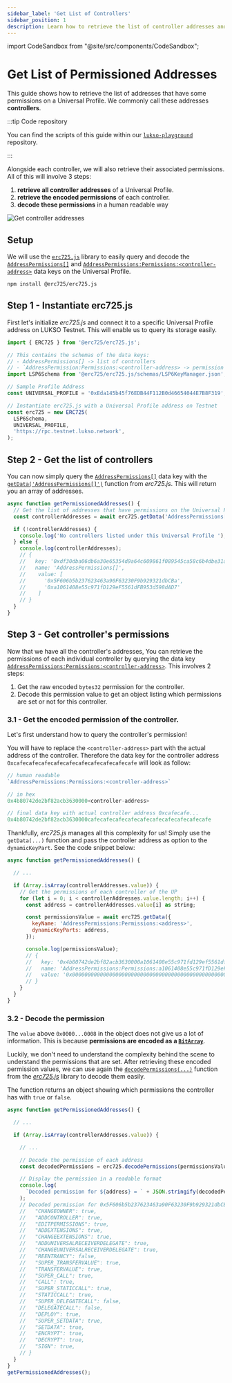 ```yaml
---
sidebar_label: 'Get List of Controllers'
sidebar_position: 1
description: Learn how to retrieve the list of controller addresses and their associated permissions from a Universal Profile on LUKSO.
---
```


import CodeSandbox from "@site/src/components/CodeSandbox";

# Get List of Permissioned Addresses

<CodeSandbox src="https://codesandbox.io/embed/857dlw?view=split+%2B+preview&module=%2Fsrc%2Findex.ts&previewwindow=console&fontsize=11&hidenavigation=1&theme=dark" />

This guide shows how to retrieve the list of addresses that have some permissions on a Universal Profile. We commonly call these addresses **controllers**.

:::tip Code repository

You can find the scripts of this guide within our [`lukso-playground`](https://github.com/lukso-network/lukso-playground) repository.

:::

Alongside each controller, we will also retrieve their associated permissions. All of this will involve 3 steps:

1. **retrieve all controller addresses** of a Universal Profile.
2. **retrieve the encoded permissions** of each controller.
3. **decode these permissions** in a human readable way

![Get controller addresses](/img/standards/lsp6/lsp6-address-permissions-array.jpeg)

## Setup

We will use the [`erc725.js`](../../../tools/dapps/erc725js/getting-started.md) library to easily query and decode the [`AddressPermissions[]`](../../../standards/access-control/lsp6-key-manager.md#retrieving-list-of-controllers) and [`AddressPermissions:Permissions:<controller-address>`](../../../standards/access-control/lsp6-key-manager.md#address-permissions) data keys on the Universal Profile.

```bash
npm install @erc725/erc725.js
```

## Step 1 - Instantiate erc725.js

First let's initialize _erc725.js_ and connect it to a specific Universal Profile address on LUKSO Testnet. This will enable us to query its storage easily.

```js title="Create an instance of erc725.js connected to a 🆙"
import { ERC725 } from '@erc725/erc725.js';

// This contains the schemas of the data keys:
// - AddressPermissions[] -> list of controllers
// - `AddressPermission:Permissions:<controller-address> -> permission of a specific controller
import LSP6Schema from '@erc725/erc725.js/schemas/LSP6KeyManager.json';

// Sample Profile Address
const UNIVERSAL_PROFILE = '0xEda145b45f76EDB44F112B0d46654044E7B8F319';

// Instantiate erc725.js with a Universal Profile address on Testnet
const erc725 = new ERC725(
  LSP6Schema,
  UNIVERSAL_PROFILE,
  'https://rpc.testnet.lukso.network',
);
```

## Step 2 - Get the list of controllers

You can now simply query the [`AddressPermissions[]`](../../../standards/access-control/lsp6-key-manager.md#retrieving-addresses-with-permissions) data key with the [`getData('AddressPermissions[]')`](../../../tools/dapps/erc725js/methods.md#getdata) function from _erc725.js_. This will return you an array of addresses.

```js title="Retrieve the list of addresses that have some permissions on the 🆙."
async function getPermissionedAddresses() {
  // Get the list of addresses that have permissions on the Universal Profile
  const controllerAddresses = await erc725.getData('AddressPermissions[]');

  if (!controllerAddresses) {
    console.log('No controllers listed under this Universal Profile ');
  } else {
    console.log(controllerAddresses);
    // {
    //   key: '0xdf30dba06db6a30e65354d9a64c609861f089545ca58c6b4dbe31a5f338cb0e3',
    //   name: 'AddressPermissions[]',
    //    value: [
    //      '0x5F606b5b237623463a90F63230F9b929321dbCBa',
    //      '0xa1061408e55c971fD129eF5561dFB953d598dAD7'
    //    ]
    // }
  }
}
```

<!-- TODO: double check this, it might be incorrect -->

<!-- :::tip

If you want to retrieve the address of the controller stored at a specific index in the array, you can use the [`AddressPermissions[index]`](/standards/access-control/lsp6-key-manager/#permissions) data key as a parameter to the [`getData()`](../../../tools/libraries/erc725js/methods/#getdata) function of 🛠️[`erc725.js`](../../../tools/dapps/erc725js/getting-started.md) library.

::: -->

## Step 3 - Get controller's permissions

Now that we have all the controller's addresses, You can retrieve the permissions of each individual controller by querying the data key [`AddressPermissions:Permissions:<controller-address>`](../../../standards/access-control/lsp6-key-manager.md#retrieving-addresses-with-permissions). This involves 2 steps:

1. Get the raw encoded `bytes32` permission for the controller.
2. Decode this permission value to get an object listing which permissions are set or not for this controller.

### 3.1 - Get the encoded permission of the controller.

Let's first understand how to query the controller's permission!

You will have to replace the `<controller-address>` part with the actual address of the controller. Therefore the data key for the controller address `0xcafecafecafecafecafecafecafecafecafecafe` will look as follow:

<!-- prettier-ignore-start -->

```js title="From human readable to smart contract readable permission data key."
// human readable
`AddressPermissions:Permissions:<controller-address>`

// in hex
0x4b80742de2bf82acb3630000<controller-address>

// final data key with actual controller address 0xcafecafe...
0x4b80742de2bf82acb3630000cafecafecafecafecafecafecafecafecafecafe
```

<!-- prettier-ignore-end -->

Thankfully, _erc725.js_ manages all this complexity for us! Simply use the `getData(...)` function and pass the controller address as option to the `dynamicKeyPart`. See the code snippet below:

```js title="Fetch the encoded permissions for a controller."
async function getPermissionedAddresses() {

  // ...

  if (Array.isArray(controllerAddresses.value)) {
    // Get the permissions of each controller of the UP
    for (let i = 0; i < controllerAddresses.value.length; i++) {
      const address = controllerAddresses.value[i] as string;

      const permissionsValue = await erc725.getData({
        keyName: 'AddressPermissions:Permissions:<address>',
        dynamicKeyParts: address,
      });

      console.log(permissionsValue);
      // {
      //   key: '0x4b80742de2bf82acb3630000a1061408e55c971fd129ef5561dfb953d598dad7',
      //   name: 'AddressPermissions:Permissions:a1061408e55c971fD129eF5561dFB953d598dAD7',
      //   value: '0x0000000000000000000000000000000000000000000000000000000000000008'
      // }
    }
  }
}
```

### 3.2 - Decode the permission

The `value` above `0x0000...0008` in the object does not give us a lot of information. This is because **permissions are encoded as a [`BitArray`](https://github.com/lukso-network/LIPs/blob/main/LSPs/LSP-2-ERC725YJSONSchema.md#BitArray)**.

Luckily, we don't need to understand the complexity behind the scene to understand the permissions that are set. After retrieving these encoded permission values, we can use again the [`decodePermissions(...)`](../../../tools/dapps/erc725js/methods#decodepermissions) function from the [_erc725.js_](../../../tools/dapps/erc725js/getting-started.md) library to decode them easily.

The function returns an object showing which permissions the controller has with `true` or `false`.

```js title="Example of decoded permission value from hex to an object."
async function getPermissionedAddresses() {

  // ...

  if (Array.isArray(controllerAddresses.value)) {

    // ...

    // Decode the permission of each address
    const decodedPermissions = erc725.decodePermissions(permissionsValue.value as string);

    // Display the permission in a readable format
    console.log(
      `Decoded permission for ${address} = ` + JSON.stringify(decodedPermissions, null, 2),
    );
    // Decoded permission for 0x5F606b5b237623463a90F63230F9b929321dbCBa = {
    //   "CHANGEOWNER": true,
    //   "ADDCONTROLLER": true,
    //   "EDITPERMISSIONS": true,
    //   "ADDEXTENSIONS": true,
    //   "CHANGEEXTENSIONS": true,
    //   "ADDUNIVERSALRECEIVERDELEGATE": true,
    //   "CHANGEUNIVERSALRECEIVERDELEGATE": true,
    //   "REENTRANCY": false,
    //   "SUPER_TRANSFERVALUE": true,
    //   "TRANSFERVALUE": true,
    //   "SUPER_CALL": true,
    //   "CALL": true,
    //   "SUPER_STATICCALL": true,
    //   "STATICCALL": true,
    //   "SUPER_DELEGATECALL": false,
    //   "DELEGATECALL": false,
    //   "DEPLOY": true,
    //   "SUPER_SETDATA": true,
    //   "SETDATA": true,
    //   "ENCRYPT": true,
    //   "DECRYPT": true,
    //   "SIGN": true,
    // }
  }
}
getPermissionedAddresses();
```
